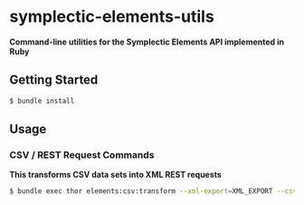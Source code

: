 # symplectic-elements-utils
**Command-line utilities for the Symplectic Elements API implemented in Ruby**

## Getting Started

```bash
$ bundle install
```

## Usage

### CSV / REST Request Commands
**This transforms CSV data sets into XML REST requests**

```bash
$ bundle exec thor elements:csv:transform --xml-export=XML_EXPORT --csv-import=CSV_IMPORT
```

